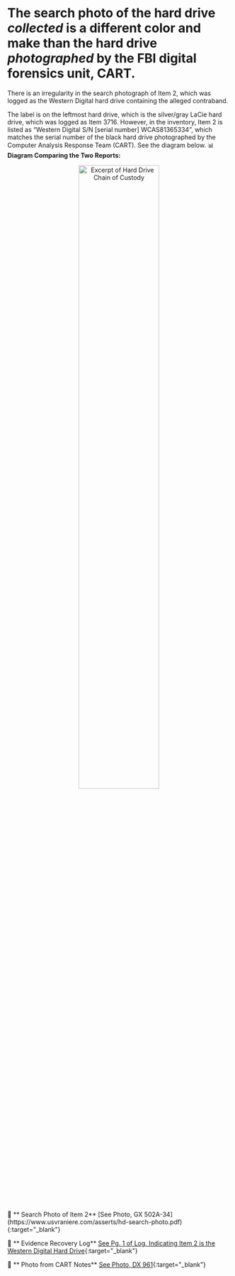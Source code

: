 # The search photo of the hard drive *collected* is a different color and make than the hard drive *photographed* by the FBI digital forensics unit, CART. 

There is an irregularity in the search photograph of Item 2, which was logged as the Western Digital hard drive containing the alleged contraband.

The label is on the leftmost hard drive, which is the silver/gray LaCie hard drive, which was logged as Item 3716. However, in the inventory, Item 2 is listed as “Western Digital S/N [serial number] WCAS81365334”, which matches the serial number of the black hard drive photographed by the Computer Analysis Response Team (CART). See the diagram below.
📊 **Diagram Comparing the Two Reports:**  
<p align="center">
  <img src="https://www.usvraniere.com/assets/silver-black-hd.png" alt="Excerpt of Hard Drive Chain of Custody" width="60%">
</p>
📄 ** Search Photo of Item 2** [See Photo, GX 502A-34](https://www.usvraniere.com/asserts/hd-search-photo.pdf){:target="_blank"}

📄 ** Evidence Recovery Log** [See Pg. 1 of Log, Indicating Item 2 is the Western Digital Hard Drive](https://www.usvraniere.com/assets/evidence-recovery-log-pg-1.pdf){:target="_blank"}

📄 ** Photo from CART Notes** [See Photo, DX 961](https://www.usvraniere.com/assets/hd-cart-photo.pdf){:target="_blank"}
